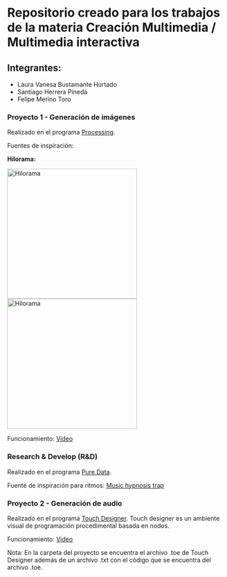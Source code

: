 # Repositorio creado para los trabajos de la materia Creación Multimedia / Multimedia interactiva

## Integrantes:

* Laura Vanesa Bustamante Hurtado
* Santiago Herrera Pineda
* Felipe Merino Toro

### Proyecto 1 - Generación de imágenes
Realizado en el programa [Processing](https://processing.org).

Fuentes de inspiración:

**Hilorama:**

<img src="https://images.squarespace-cdn.com/content/v1/5744808e27d4bd89642b72f4/1588110774300-7FLNGNLLUQ14X6TM9E7A/stringart12.png?format=750w" alt="Hilorama" width="300" height="300"> <img src="https://i.pinimg.com/originals/54/7b/2f/547b2f9975e9b7606605a3f300511b4f.jpg" alt="Hilorama" width="300" height="300">

Funcionamiento: [Video](https://drive.google.com/file/d/1HsfqSjisg-bn_dpSmoM3DB0OfQbPsHH5/view?usp=share_link)

### Research & Develop (R&D)
Realizado en el programa [Pure Data](https://puredata.info).

Fuente de inspiración para ritmos:
[Music hypnosis trap](https://www.instagram.com/reel/CognSFZNydY/)

### Proyecto 2 - Generación de audio
Realizado en el programa [Touch Designer](https://derivative.ca). Touch designer es un ambiente visual de programación procedimental basada en nodos.

Funcionamiento: [Video](https://drive.google.com/file/d/1EYZhQNJ8xzjlmQX6DJ8-GkIB1cRM1PD1/view?usp=share_link)

Nota: En la carpeta del proyecto se encuentra el archivo .toe de Touch Designer además de un archivo .txt con el código que se encuentra del archivo .toe.
